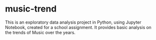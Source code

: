 # music-trend

This is an exploratory data analysis project in Python, using Jupyter Notebook, created for a school assignment.
It provides basic analysis on the trends of Music over the years.
